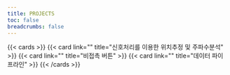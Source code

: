 ```yaml
---
title: PROJECTS
toc: false
breadcrumbs: false
---
```


{{< cards >}}
  {{< card link="" title="신호처리를 이용한 위치추정 및 주파수분석" >}}
  {{< card link="" title="비접촉 버튼" >}}
  {{< card link="" title="데이터 파이프라인" >}}
{{< /cards >}}

